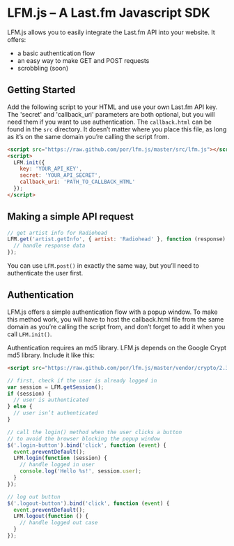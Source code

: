 # LFM.js – A Last.fm  Javascript SDK

LFM.js allows you to easily integrate the Last.fm API into your website. It offers:

* a basic authentication flow
* an easy way to make GET and POST requests
* scrobbling (soon)

## Getting Started

Add the following script to your HTML and use your own Last.fm API key. The 'secret' and 'callback_uri' parameters are both optional, but you will need them if you want to use authentication. The ```callback.html``` can be found in the ```src``` directory. It doesn’t matter where you place this file, as long as it’s on the same domain you’re calling the script from.

``` html
<script src="https://raw.github.com/por/lfm.js/master/src/lfm.js"></script>
<script>
  LFM.init({
    key: 'YOUR_API_KEY',
    secret: 'YOUR_API_SECRET',
    callback_uri: 'PATH_TO_CALLBACK_HTML'
  });
</script>
```

## Making a simple API request

``` js
// get artist info for Radiohead
LFM.get('artist.getInfo', { artist: 'Radiohead' }, function (response) {
  // handle response data
});
```

You can use ```LFM.post()``` in exactly the same way, but you’ll need to authenticate the user first.

## Authentication

LFM.js offers a simple authentication flow with a popup window. To make this method work, you will have to host the callback.html file from the same domain as you’re calling the script from, and don’t forget to add it when you call ```LFM.init()```.

Authentication requires an md5 library. LFM.js depends on the Google Crypt md5 library. Include it like this:

``` html
<script src="https://raw.github.com/por/lfm.js/master/vendor/crypto/2.3.0-crypto-md5.js"></script>
```

``` js
// first, check if the user is already logged in
var session = LFM.getSession();
if (session) {
  // user is authenticated
} else {
  // user isn’t authenticated
}

// call the login() method when the user clicks a button
// to avoid the browser blocking the popup window
$('.login-button').bind('click', function (event) {
  event.preventDefault();
  LFM.login(function (session) {
    // handle logged in user
    console.log('Hello %s!', session.user);
  }
});

// log out buttun
$('.logout-button').bind('click', function (event) {
  event.preventDefault();
  LFM.logout(function () {
    // handle logged out case
  }
});
```
